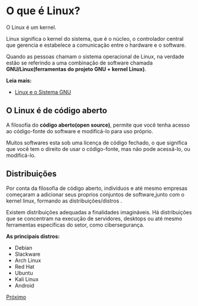 # O que é Linux?

O Linux é um kernel.

Linux significa o kernel do sistema, que é o núcleo, o controlador central que gerencia e estabelece a comunicação entre o hardware e o software.

Quando as pessoas chamam o sistema operacional de Linux, na verdade estão se referindo a uma combinação de software chamada **GNU/Linux(ferramentas do projeto GNU + kernel Linux)**.

**Leia mais:**

-   [Linux e o Sistema GNU](https://www.gnu.org/gnu/linux-and-gnu.html)

## O Linux é de código aberto

A filosofia do **código aberto(open source)**, permite que você tenha acesso ao código-fonte do software e modificá-lo para uso próprio.

Muitos softwares esta sob uma licença de código fechado, o que significa que você tem o direito de usar o código-fonte, mas não pode acessá-lo, ou modificá-lo.

## Distribuições

Por conta da filosofia de código aberto, indivíduos e até mesmo empresas começaram a adicionar seus proprios conjuntos de software,junto com o kernel linux, formando as distribuições/distros .

Existem distribuições adequadas a finalidades imagináveis. Há distribuições que se concentram na execução de servidores, desktops ou até mesmo ferramentas específicas do setor, como cibersegurança.

**As principais distros:**

-   Debian
-   Slackware
-   Arch Linux
-   Red Hat
-   Ubuntu
-   Kali Linux
-   Android

[Próximo](./01-linha-de-comando.md)
